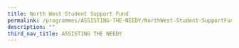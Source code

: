 ```yaml
---
title: North West Student Support Fund
permalink: /programmes/ASSISTING-THE-NEEDY/NorthWest-Student-SupportFund
description: ""
third_nav_title: ASSISTING THE NEEDY
---
```

